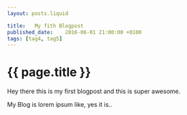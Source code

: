 ```yaml
---
layout: posts.liquid

title:   My fith Blogpost
published_date:    2016-06-01 21:00:00 +0100
tags: [tag4, tag5]
---
```

# {{ page.title }}

Hey there this is my first blogpost and this is super awesome.

My Blog is lorem ipsum like, yes it is..
